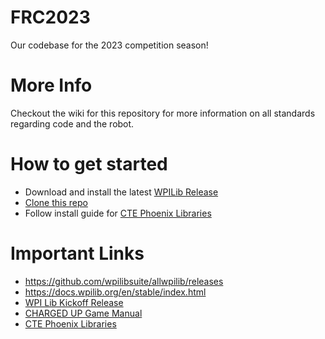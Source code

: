 # FRC2023
Our codebase for the 2023 competition season!

# More Info

Checkout the wiki for this repository for more information on all standards regarding code and the robot.

# How to get started

- Download and install the latest [WPILib Release](https://github.com/wpilibsuite/allwpilib/releases)
- [Clone this repo](https://github.com/first95/FRC2023)
- Follow install guide for [CTE Phoenix Libraries](https://docs.ctre-phoenix.com/en/stable/ch05a_CppJava.html)

# Important Links

- https://github.com/wpilibsuite/allwpilib/releases
- https://docs.wpilib.org/en/stable/index.html
- [WPI Lib Kickoff Release](https://github.com/wpilibsuite/allwpilib/releases/tag/v2023.1.1)
- [CHARGED UP Game Manual](https://firstfrc.blob.core.windows.net/frc2023/Manual/2023FRCGameManual.pdf)
- [CTE Phoenix Libraries](https://docs.ctre-phoenix.com/en/stable/ch05a_CppJava.html)
